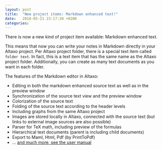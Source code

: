 ```yaml
---
layout: post
title:  "New project items: Markdown enhanced text!"
date:   2018-05-21 23:17:20 +0200
categories: 
---
```


There is now a new kind of project item available: Markdown enhanced text.

This means that now you can write your notes in Markdown directly in your Altaxo project.
Per Altaxo project folder, there is a special text item called  `folder text`. 
In fact, this is a text item that has the same name as the Altaxo project folder.
Additionally, you can create as many text documents as you want in each folder.

The features of the Markdown editor in Altaxo:

- Editing in both the markdown enhanced source text as well as in the preview window
- Synchronization of the source text view and the preview window
- Colorization of the source text
- Folding of the source text according to the header levels
- Including graphs from the same Altaxo project
- Images are stored locally in Altaxo, connected with the source text (but links to external image sources are also possible)
- Parser for TeX math, including preview of the formulas
- Hierarchical text documents (parent is including child documents)
- Export to Maml, Html, Pdf (by PrintToPdf)
- ... [and much more, see the user manual](https://altaxo.github.io/AltaxoClassReference/html/4CD3F47316CF9E15CE32CA27833F1734.htm)
